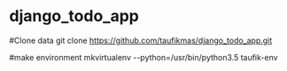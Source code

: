 # django_todo_app

#Clone data
git clone https://github.com/taufikmas/django_todo_app.git

#make environment
mkvirtualenv --python=/usr/bin/python3.5 taufik-env
